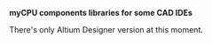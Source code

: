 **myCPU components libraries for some CAD IDEs**

There's only Altium Designer version at this moment.


 

